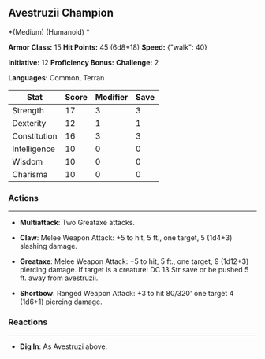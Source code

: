 ## Avestruzii Champion
*(Medium) (Humanoid) *

**Armor Class:** 15
**Hit Points:** 45 (6d8+18)
**Speed:** {"walk": 40}

**Initiative:** 12
**Proficiency Bonus:**
**Challenge:** 2

**Languages:** Common, Terran



| Stat | Score | Modifier | Save |
| ---- | ---- | ---- | ---- |
| Strength | 17 | 3 | 3 |
| Dexterity | 12 | 1 | 1 |
| Constitution | 16 | 3 | 3 |
| Intelligence | 10 | 0 | 0 |
| Wisdom | 10 | 0 | 0 |
| Charisma | 10 | 0 | 0 |

### Actions
 --- 
- **Multiattack**: Two Greataxe attacks.

- **Claw**: Melee Weapon Attack: +5 to hit, 5 ft., one target, 5 (1d4+3) slashing damage.

- **Greataxe**: Melee Weapon Attack: +5 to hit, 5 ft., one target, 9 (1d12+3) piercing damage. If target is a creature: DC 13 Str save or be pushed 5 ft. away from avestruzii.

- **Shortbow**: Ranged Weapon Attack: +3 to hit 80/320' one target 4 (1d6+1) piercing damage.

### Reactions
 --- 
- **Dig In**: As Avestruzi above.

